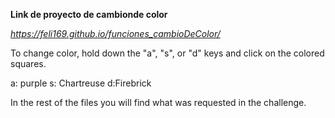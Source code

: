 **Link de proyecto de cambionde color** 

*https://feli169.github.io/funciones_cambioDeColor/*

To change color, hold down the "a", "s", or "d" keys and click on the colored squares.

a: purple
s: Chartreuse
d:Firebrick

In the rest of the files you will find what was requested in the challenge.
